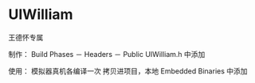 # UIWilliam

王德怀专属

制作：
Build Phases － Headers － Public
UIWilliam.h 中添加

使用：
模拟器真机各编译一次
拷贝进项目，本地 Embedded Binaries 中添加

